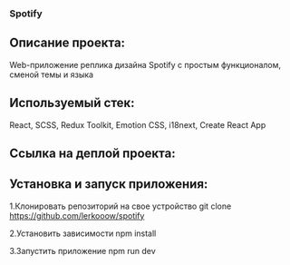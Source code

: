### Spotify

## Описание проекта:

Web-приложение реплика дизайна Spotify с простым функционалом, сменой темы и языка 

## Используемый стек:

React, SCSS, Redux Toolkit, Emotion CSS, i18next, Create React App

## Ссылка на деплой проекта:



## Установка и запуск приложения:

1.Клонировать репозиторий на свое устройство git clone https://github.com/lerkooow/spotify

2.Установить зависимости npm install

3.Запустить приложение npm run dev

